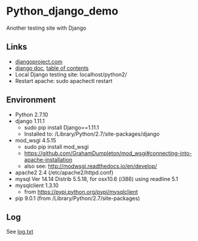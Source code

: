 # Python_django_demo
Another testing site with Django


## Links

- <a href="http://djangoproject.com">djangoproject.com</a>
- <a href="https://docs.djangoproject.com/en/1.11/">django doc</a>, <a href="https://docs.djangoproject.com/en/1.11/contents/">table of contents</a>
- Local Django testing site: localhost/python2/
- Restart apache: sudo apachectl restart 


## Environment

- Python 2.7.10
- django 1.11.1 
  - sudo pip install Django==1.11.1 
  - Installed to: /Library/Python/2.7/site-packages/django
- mod_wsgi 4.5.15 
  - sudo pip install mod_wsgi
  - https://github.com/GrahamDumpleton/mod_wsgi#connecting-into-apache-installation
  - also see: http://modwsgi.readthedocs.io/en/develop/
- apache2 2.4 (/etc/apache2/httpd.conf)
- mysql  Ver 14.14 Distrib 5.5.18, for osx10.6 (i386) using readline 5.1
- mysqlclient 1.3.10 
  - from https://pypi.python.org/pypi/mysqlclient
- pip 9.0.1 (from /Library/Python/2.7/site-packages)


## Log

See <a href="log.txt">log.txt</a>
